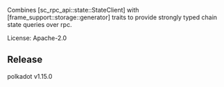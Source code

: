 Combines [sc_rpc_api::state::StateClient] with [frame_support::storage::generator] traits
to provide strongly typed chain state queries over rpc.

License: Apache-2.0


## Release

polkadot v1.15.0

